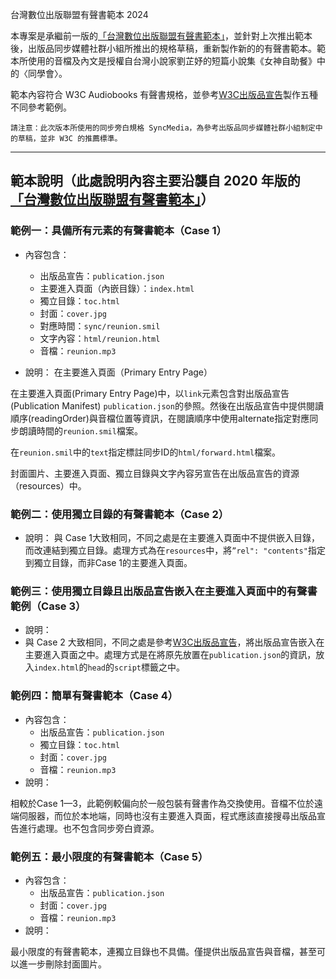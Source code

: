 台灣數位出版聯盟有聲書範本 2024

本專案是承繼前一版的[「台灣數位出版聯盟有聲書範本」](https://github.com/dpublishing/audiobooks-samples)，並針對上次推出範本後，出版品同步媒體社群小組所推出的規格草稿，重新製作新的的有聲書範本。範本所使用的音檔及內文是授權自台灣小說家劉芷妤的短篇小說集《女神自助餐》中的〈同學會〉。

範本內容符合 W3C Audiobooks 有聲書規格，並參考[W3C出版品宣告](https://www.w3.org/TR/pub-manifest/)製作五種不同參考範例。

	請注意：此次版本所使用的同步旁白規格 SyncMedia，為參考出版品同步媒體社群小組制定中的草稿，並非 W3C 的推薦標準。

---

## 範本說明（此處說明內容主要沿襲自 2020 年版的[「台灣數位出版聯盟有聲書範本」](https://github.com/dpublishing/audiobooks-samples)）

### 範例一：具備所有元素的有聲書範本（Case 1）

- 內容包含：
	- 出版品宣告：`publication.json`
	- 主要進入頁面（內嵌目錄）：`index.html`
	- 獨立目錄：`toc.html`
	- 封面：`cover.jpg`
	- 對應時間：`sync/reunion.smil`
	- 文字內容：`html/reunion.html`
	- 音檔：`reunion.mp3`

- 說明：
在主要進入頁面（Primary Entry Page）

在主要進入頁面(Primary Entry Page)中，以`link`元素包含對出版品宣告(Publication Manifest) `publication.json`的參照。然後在出版品宣告中提供閱讀順序(readingOrder)與音檔位置等資訊，在閱讀順序中使用alternate指定對應同步朗讀時間的`reunion.smil`檔案。

在`reunion.smil`中的`text`指定標註同步ID的`html/forward.html`檔案。

封面圖片、主要進入頁面、獨立目錄與文字內容另宣告在出版品宣告的資源（resources）中。

### 範例二：使用獨立目錄的有聲書範本（Case 2）

- 說明：
與 Case 1大致相同，不同之處是在主要進入頁面中不提供嵌入目錄，而改連結到獨立目錄。處理方式為在`resources`中，將`”rel": "contents"`指定到獨立目錄，而非Case 1的主要進入頁面。

### 範例三：使用獨立目錄且出版品宣告嵌入在主要進入頁面中的有聲書範例（Case 3）

- 說明：
- 與 Case 2 大致相同，不同之處是參考[W3C出版品宣告](https://www.w3.org/TR/pub-manifest/)，將出版品宣告嵌入在主要進入頁面之中。處理方式是在將原先放置在`publication.json`的資訊，放入`index.html`的`head`的`script`標籤之中。

### 範例四：簡單有聲書範本（Case 4）

- 內容包含：
	- 出版品宣告：`publication.json`
	- 獨立目錄：`toc.html`
	- 封面：`cover.jpg`
	- 音檔：`reunion.mp3`
- 說明：

相較於Case 1—3，此範例較偏向於一般包裝有聲書作為交換使用。音檔不位於遠端伺服器，而位於本地端，同時也沒有主要進入頁面，程式應該直接搜尋出版品宣告進行處理。也不包含同步旁白資源。

### 範例五：最小限度的有聲書範本（Case 5）

- 內容包含：
	- 出版品宣告：`publication.json`
	- 封面：`cover.jpg`
	- 音檔：`reunion.mp3`
- 說明：

最小限度的有聲書範本，連獨立目錄也不具備。僅提供出版品宣告與音檔，甚至可以進一步刪除封面圖片。